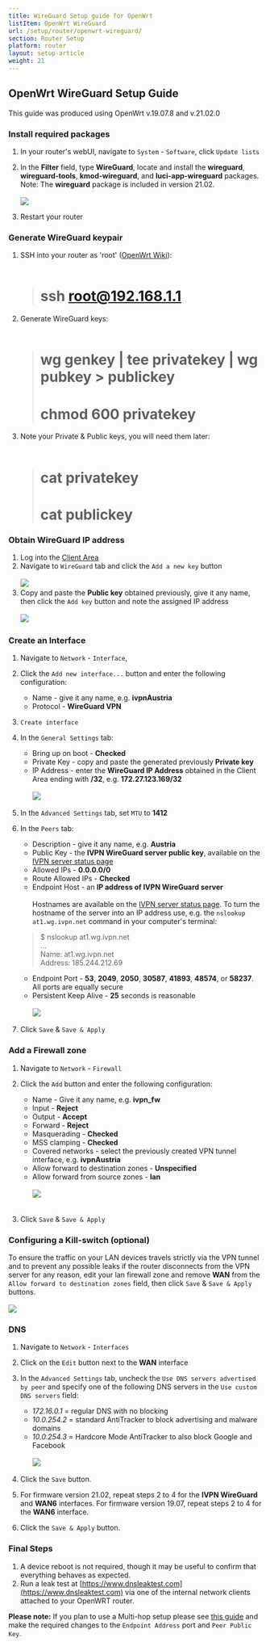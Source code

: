 ```yaml
---
title: WireGuard Setup guide for OpenWrt
listItem: OpenWrt WireGuard
url: /setup/router/openwrt-wireguard/
section: Router Setup
platform: router
layout: setup-article
weight: 21
---
```

## OpenWrt WireGuard Setup Guide

<div markdown="1" class="notice notice--warning">
This guide was produced using OpenWrt v.19.07.8 and v.21.02.0
</div>

### Install required packages

1. In your router's webUI, navigate to `System` - `Software`, click `Update lists`

2. In the **Filter** field, type **WireGuard**, locate and install the **wireguard**, **wireguard-tools**, **kmod-wireguard**, and **luci-app-wireguard** packages.  Note: The **wireguard** package is included in version 21.02.<br></br>
![](/images-static/uploads/install-wireguard-openwrt-01.png)

3. Restart your router

### Generate WireGuard keypair

1. SSH into your router as 'root' ([OpenWrt Wiki](https://openwrt.org/docs/guide-quick-start/sshadministration)):<br></br>
    ># ssh root@192.168.1.1
2. Generate WireGuard keys:<br></br>
    ># wg genkey | tee privatekey | wg pubkey > publickey
    ># chmod 600 privatekey
3. Note your Private & Public keys, you will need them later:<br></br>
    ># cat privatekey
    ># cat publickey

### Obtain WireGuard IP address

1. Log into the [Client Area](/account/login/#id)
2. Navigate to `WireGuard` tab and click the `Add a new key` button<br></br>
![](/images-static/uploads/install-wireguard-openwrt-02.png)
3. Copy and paste the **Public key** obtained previously, give it any name, then click the `Add key` button and note the assigned IP address<br></br>
![](/images-static/uploads/install-wireguard-openwrt-03.png)

### Create an Interface

1. Navigate to `Network` - `Interface`, 
2. Click the `Add new interface...` button and enter the following configuration:

    * Name - give it any name, e.g. **ivpnAustria**
    * Protocol - **WireGuard VPN**

3. `Create interface`

4. In the `General Settings` tab:

    * Bring up on boot - **Checked**
    * Private Key - copy and paste the generated previously **Private key**
    * IP Address - enter the **WireGuard IP Address** obtained in the Client Area ending with **/32**, e.g. **172.27.123.169/32**<br></br>
![](/images-static/uploads/install-wireguard-openwrt-04.png)

5. In the `Advanced Settings` tab, set `MTU` to **1412**

6. In the `Peers` tab:

    * Description - give it any name, e.g. **Austria**
    * Public Key - the **IVPN WireGuard server public key**, available on the [IVPN server status page](https://www.ivpn.net/status)
    * Allowed IPs - **0.0.0.0/0**
    * Route Allowed IPs - **Checked**
    * Endpoint Host - an **IP address of IVPN WireGuard server**<br></br>
    Hostnames are available on the [IVPN server status page](https://www.ivpn.net/status). To turn the hostname of the server into an IP address use, e.g. the `nslookup at1.wg.ivpn.net` command in your computer's terminal:
	> $ nslookup at1.wg.ivpn.net  
	> ...  
	> Name:   at1.wg.ivpn.net  
	> Address: 185.244.212.69 
    * Endpoint Port - **53**, **2049**, **2050**, **30587**, **41893**, **48574**, or **58237**. All ports are equally secure
    * Persistent Keep Alive - **25** seconds is reasonable<br></br>
![](/images-static/uploads/install-wireguard-openwrt-05.png)

7. Click `Save` & `Save & Apply`

### Add a Firewall zone

1. Navigate to `Network` - `Firewall`

2. Click the `Add` button and enter the following configuration:

    * Name - Give it any name, e.g. **ivpn_fw**
    * Input - **Reject**
    * Output - **Accept**
    * Forward - **Reject**
    * Masquerading - **Checked**
    * MSS clamping - **Checked**
    * Covered networks - select the previously created VPN tunnel interface, e.g. **ivpnAustria**
    * Allow forward to destination zones - **Unspecified**
    * Allow forward from source zones - **lan**<br></br>
![](/images-static/uploads/install-wireguard-openwrt-06.png)<br></br>

3. Click `Save` & `Save & Apply`

### Configuring a Kill-switch (optional)

To ensure the traffic on your LAN devices travels strictly via the VPN tunnel and to prevent any possible leaks if the router disconnects from the VPN server for any reason, edit your lan firewall zone and remove **WAN** from the `Allow forward to destination zones` field, then click `Save` & `Save & Apply` buttons.<br></br>
![](/images-static/uploads/install-wireguard-openwrt-07.png)

### DNS

1. Navigate to `Network` - `Interfaces`

2. Click on the `Edit` button next to the **WAN** interface

3. In the `Advanced Settings` tab, uncheck the `Use DNS servers advertised by peer` and specify one of the following DNS servers in the `Use custom DNS servers` field:

    - *172.16.0.1* = regular DNS with no blocking
    - *10.0.254.2* = standard AntiTracker to block advertising and malware domains
    - *10.0.254.3* = Hardcore Mode AntiTracker to also block Google and Facebook<br></br>
![](/images-static/uploads/install-wireguard-openwrt-08.png)

4. Click the `Save` button.

5. For firmware version 21.02, repeat steps 2 to 4 for the **IVPN WireGuard** and **WAN6** interfaces.  For firmware version 19.07, repeat steps 2 to 4 for the **WAN6** interface.

6. Click the `Save & Apply` button.

### Final Steps

1. A device reboot is not required, though it may be useful to confirm that everything behaves as expected.
2. Run a leak test at [https://www.dnsleaktest.com](https://www.dnsleaktest.com) via one of the internal network clients attached to your OpenWRT router.

**Please note:** If you plan to use a Multi-hop setup please see [this guide](/knowledgebase/general/how-can-i-connect-to-the-multihop-network/) and make the required changes to the `Endpoint Address` port and `Peer Public Key`.